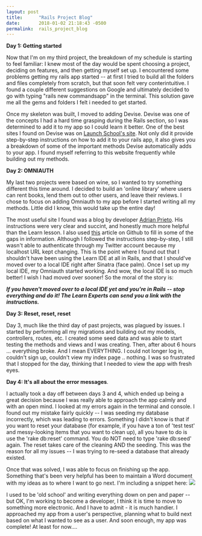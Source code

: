 ```yaml
---
layout: post
title:      "Rails Project Blog"
date:       2018-01-02 21:18:43 -0500
permalink:  rails_project_blog
---
```



**Day 1: Getting started**

Now that I'm on my third project, the breakdown of my schedule is starting to feel familiar: I knew most of the day would be spent choosing a project, deciding on features, and then getting myself set up. I encountered some problems getting my rails app started -- at first I tried to build all the folders and files completely from scratch, but that soon felt very conterintuitive. I found a couple different suggestions on Google and ultimately decided to go with typing "rails new commandsapp" in the terminal. This solution gave me all the gems and folders I felt i needed to get started.

Once my skeleton was built, I moved to adding Devise. Devise was one of the concepts I had a hard time grasping during the Rails section, so I was determined to add it to my app so I could learn it better. One of the best sites I found on Devise was on [Launch School's site](http://launchschool.com/blog/how-to-use-devise-in-rails-for-authentication). Not only did it provide step-by-step instructions on how to add it to your rails app, it also gives you a breakdown of some of the important methods Devise automatically adds to your app. I found myself referring to this website frequently while building out my methods. 

**Day 2: OMNIAUTH**

My last two projects were based on wine, so I wanted to try something different this time around. I decided to build an 'online library' where users can rent books, lend them out to other users, and leave their reviews. I chose to focus on adding Omniauth to my app before I started writing all my methods. Little did I know, this would take up the entire day!

The most useful site I found was a blog by developer [Adrian Prieto](http://www.adrianprieto.com/how-to-setup-devise-and-omniauth-for-your-rails-application). His instructions were very clear and succint, and honestly much more helpful than the Learn lesson. I also used [this](http://github.com/plataformatec/devise/wiki/OmniAuth:-Overview) article on Github to fill in some of the gaps in information. Although I followed the instructions step-by-step, I still wasn't able to authenticate through my Twitter account because my localhost URL kept changing. This is the point where I found out that I shouldn't have been using the Learn IDE at all in Rails, and that I should've moved over to a local IDE right after Sinatra (face palm). Once I set up my local IDE, my Omniauth started working. And wow, the local IDE is so much better! I wish I had moved over sooner! So the moral of the story is:

***If you haven't moved over to a local IDE yet and you're in Rails -- stop everything and do it! The Learn Experts can send you a link with the instructions.***

**Day 3: Reset, reset, reset**

Day 3, much like the third day of past projects, was plagued by issues. I started by performing all my migrations and building out my models, controllers, routes, etc. I created some seed data and was able to start testing the methods and views and I was creating. Then, after about 6 hours ... everything broke. And I mean EVERYTHING. I could not longer log in, couldn't sign up, couldn't view my index page .. nothing. I was so frustrated that I stopped for the day, thinking that I needed to view the app with fresh eyes.

**Day 4: It's all about the error messages**.

I actually took a day off between days 3 and 4, which ended up being a great decision because I was really able to approach the app calmly and with an open mind. I looked at my errors again in the terminal and console. I found out my mistake fairly quickly -- I was seeding my database incorrectly, which was leading to errors. Something I didn't know is that if you want to reset your database (for example, if you have a ton of 'test test' and messy-looking items that you want to clean up), all you have to do is use the 'rake db:reset' command. You do NOT need to type 'rake db:seed' again. The reset takes care of the cleaning AND the seeding. This was the reason for all my issues -- I was trying to re-seed a database that already existed.

Once that was solved, I was able to focus on finishing up the app. Something that's been very helpful has been to maintain a Word document with my ideas as to where I want to go next. I'm including a snippet here:
![](http://drive.google.com/file/d/1x3VLEN42huUiKKmNRy8w-rdtLAFd-RYY/view?usp=sharing)

I used to be 'old school' and writing everything down on pen and paper -- but OK, I'm working to become a developer, I think it is time to move to something more electronic. And I have to admit - it is much handier. I approached my app from a user's perspective, planning what to build next based on what I wanted to see as a user. And soon enough, my app was complete! At least for now....


